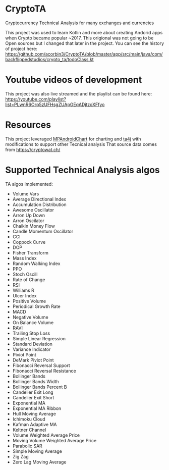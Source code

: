 # CryptoTA
Cryptocurrency Technical Analysis for many exchanges and currencies

This project was used to learn Kotlin and more about creating Andorid apps when Crypto became popular ~2017. This origional was not going to be Open sources but I changed that later in the project. You can see the history of project here: https://github.com/acorbin3/CryptoTA/blob/master/app/src/main/java/com/backflippedstudios/crypto_ta/todoClass.kt

# Youtube videos of development
This project was also live streamed and the playlist can be found here: https://youtube.com/playlist?list=PLwnR6Orp5zUFHsgZUApGEqADjtzoXFfyo

# Resources
This project leveraged [MPAndroidChart](https://github.com/PhilJay/MPAndroidChart) for charting and [ta4j](https://github.com/ta4j/ta4j) with modifications to support other Tecnical analysis 
That source data comes from https://cryptowat.ch/

# Supported Technical Analysis algos

TA algos implemented:
- Volume Vars
- Average Directional Index
- Accumulation Distribution
- Awesome Oscillator
- Arron Up Down
- Arron Oscilator
- Chaikin Money Flow
- Candle Momentum Oscillator
- CCI
- Coppock Curve
- DOP
- Fisher Transform
- Mass Index
- Random Walking Index
- PPO
- Stoch Oscill
- Rate of Change
- RSI
- Williams R
- Ulcer Index
- Positive Volume
- Periodical Growth Rate
- MACD
- Negative Volume
- On Balance Volume
- RAVI
- Trailing Stop Loss
- Simple Linear Regression
- Standard Deviation
- Variance Indicator
- Piviot Point
- DeMark Piviot Point
- Fibonacci Reversal Support
- Fibonacci Reversal Resistance
- Bollinger Bands
- Bollinger Bands Width
- Bollinger Bands Percent B
- Candelier Exit Long
- Candelier Exit Short
- Exponential MA
- Exponential MA Ribbon
- Hull Moving Average
- Ichimoku Cloud
- Kafman Adaptive MA
- Keltner Channel
- Volume Weighted Average Price
- Moving Volume Weighted Average Price
- Parabolic SAR
- Simple Moving Average
- Zig Zag
- Zero Lag Moving Average
